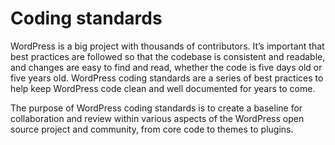# Coding standards

WordPress is a big project with thousands of contributors. It’s important that best practices are followed so that the codebase is consistent and readable, and changes are easy to find and read, whether the code is five days old or five years old. WordPress coding standards are a series of best practices to help keep WordPress code clean and well documented for years to come.

The purpose of WordPress coding standards is to create a baseline for collaboration and review within various aspects of the WordPress open source project and community, from core code to themes to plugins.
